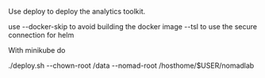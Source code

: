 Use deploy to deploy the analytics toolkit.

use
 --docker-skip to avoid building the docker image
 --tsl to use the secure connection for helm

With minikube do

./deploy.sh --chown-root /data --nomad-root /hosthome/$USER/nomadlab
